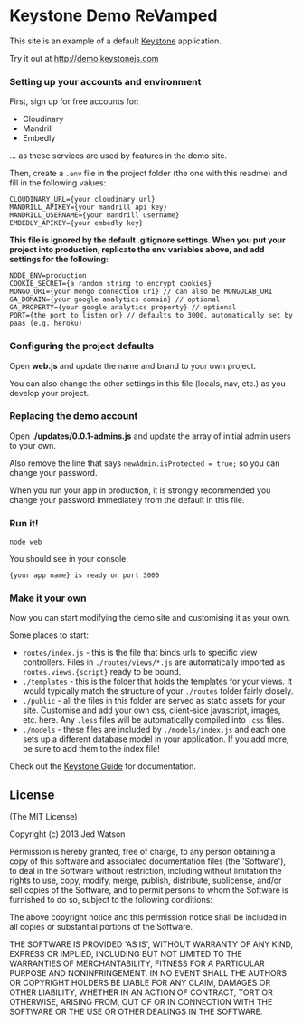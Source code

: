 Keystone Demo ReVamped
=============

This site is an example of a default [Keystone](http://keystonejs.com) application.

Try it out at http://demo.keystonejs.com

### Setting up your accounts and environment

First, sign up for free accounts for:

*   Cloudinary
*   Mandrill
*   Embedly

... as these services are used by features in the demo site.

Then, create a `.env` file in the project folder (the one with this readme) and fill in the following values:

    CLOUDINARY_URL={your cloudinary url}
    MANDRILL_APIKEY={your mandrill api key}
    MANDRILL_USERNAME={your mandrill username}
    EMBEDLY_APIKEY={your embedly key}

**This file is ignored by the default .gitignore settings. When you put your project into production, replicate the env variables above, and add settings for the following:**

    NODE_ENV=production
    COOKIE_SECRET={a random string to encrypt cookies}
    MONGO_URI={your mongo connection uri} // can also be MONGOLAB_URI
    GA_DOMAIN={your google analytics domain} // optional
    GA_PROPERTY={your google analytics property} // optional
    PORT={the port to listen on} // defaults to 3000, automatically set by paas (e.g. heroku)

### Configuring the project defaults

Open **web.js** and update the name and brand to your own project.

You can also change the other settings in this file (locals, nav, etc.) as you develop your project.

### Replacing the demo account

Open **./updates/0.0.1-admins.js** and update the array of initial admin users to your own.

Also remove the line that says `newAdmin.isProtected = true;` so you can change your password.

When you run your app in production, it is strongly recommended you change your password immediately from the default in this file.

### Run it!

`node web`

You should see in your console:

`{your app name} is ready on port 3000`

### Make it your own

Now you can start modifying the demo site and customising it as your own.

Some places to start:

*   `routes/index.js` - this is the file that binds urls to specific view controllers. Files in `./routes/views/*.js` are automatically imported as `routes.views.{script}` ready to be bound.
*   `./templates` - this is the folder that holds the templates for your views. It would typically match the structure of your `./routes` folder fairly closely.
*   `./public` - all the files in this folder are served as static assets for your site. Customise and add your own css, client-side javascript, images, etc. here. Any `.less` files will be automatically compiled into `.css` files.
*   `./models` - these files are included by `./models/index.js` and each one sets up a different database model in your application. If you add more, be sure to add them to the index file!

Check out the [Keystone Guide](http://keystonejs.com/guide) for documentation.

## License

(The MIT License)

Copyright (c) 2013 Jed Watson

Permission is hereby granted, free of charge, to any person obtaining
a copy of this software and associated documentation files (the
'Software'), to deal in the Software without restriction, including
without limitation the rights to use, copy, modify, merge, publish,
distribute, sublicense, and/or sell copies of the Software, and to
permit persons to whom the Software is furnished to do so, subject to
the following conditions:

The above copyright notice and this permission notice shall be
included in all copies or substantial portions of the Software.

THE SOFTWARE IS PROVIDED 'AS IS', WITHOUT WARRANTY OF ANY KIND,
EXPRESS OR IMPLIED, INCLUDING BUT NOT LIMITED TO THE WARRANTIES OF
MERCHANTABILITY, FITNESS FOR A PARTICULAR PURPOSE AND NONINFRINGEMENT.
IN NO EVENT SHALL THE AUTHORS OR COPYRIGHT HOLDERS BE LIABLE FOR ANY
CLAIM, DAMAGES OR OTHER LIABILITY, WHETHER IN AN ACTION OF CONTRACT,
TORT OR OTHERWISE, ARISING FROM, OUT OF OR IN CONNECTION WITH THE
SOFTWARE OR THE USE OR OTHER DEALINGS IN THE SOFTWARE.
